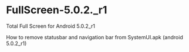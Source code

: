 # FullScreen-5.0.2._r1
Total Full Screen for Android 5.0.2_r1 

How to remove statusbar and navigation bar from SystemUI.apk (android 5.0.2_r1)
